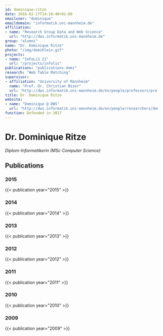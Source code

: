 ```yaml
---
id: dominique-ritze
date: 2016-02-17T14:10:40+01:00
emailuser: "dominique"
emaildomain: "informatik.uni-mannheim.de"
affiliation:
- name: "Research Group Data and Web Science"
  url: "http://dws.informatik.uni-mannheim.de"
group: "alumni"
name: "Dr. Dominique Ritze"
photo: "/img/domiKlein.gif"
projects:
- name: "InFoLiS II"
  url: "/projects/infolis"
publications: "publications-domi"
research: "Web Table Matching"
supervisor:
- affiliation: "University of Mannheim"
  name: "Prof. Dr. Christian Bizer"
  url: "http://dws.informatik.uni-mannheim.de/en/people/professors/profdrchristianbizer/"
title: Dr. Dominique Ritze
website:
- name: "Dominique @ DWS"
  url: "http://dws.informatik.uni-mannheim.de/en/people/researchers/dominiqueritze/"
function: Defended in 2017
---
```


# Dr. Dominique Ritze

*Diplom-Informatikerin (MSc Computer Science)*

## Publications
### 2015
{{< publication year="2015" >}}
### 2014
{{< publication year="2014" >}}
### 2013
{{< publication year="2013" >}}
### 2012
{{< publication year="2012" >}}
### 2011
{{< publication year="2011" >}}
### 2010
{{< publication year="2010" >}}
### 2009
{{< publication year="2009" >}}
